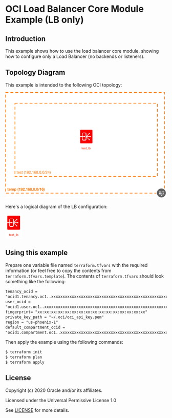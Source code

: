 # OCI Load Balancer Core Module Example (LB only)

## Introduction

This example shows how to use the load balancer core module, showing how to configure only a Load Balancer (no backends or listeners).

## Topology Diagram
This example is intended to the following OCI topology:

![Topology diagram](./docs/Topology-lb_only.png)

Here's a logical diagram of the LB configuration:

![Logical diagram](./docs/Logical-lb_only.png)

## Using this example
Prepare one variable file named `terraform.tfvars` with the required information (or feel free to copy the contents from `terraform.tfvars.template`).  The contents of `terraform.tfvars` should look something like the following:

```
tenancy_ocid = "ocid1.tenancy.oc1..xxxxxxxxxxxxxxxxxxxxxxxxxxxxxxxxxxxxxxxxxxxxxxxxxxxxxxxxxxxx"
user_ocid = "ocid1.user.oc1..xxxxxxxxxxxxxxxxxxxxxxxxxxxxxxxxxxxxxxxxxxxxxxxxxxxxxxxxxxxx"
fingerprint= "xx:xx:xx:xx:xx:xx:xx:xx:xx:xx:xx:xx:xx:xx:xx:xx"
private_key_path = "~/.oci/oci_api_key.pem"
region = "us-phoenix-1"
default_compartment_ocid = "ocid1.compartment.oc1..xxxxxxxxxxxxxxxxxxxxxxxxxxxxxxxxxxxxxxxxxxxxxxxxxxxxxxxxxxxx"
```

Then apply the example using the following commands:

```
$ terraform init
$ terraform plan
$ terraform apply
```

## License

Copyright (c) 2020 Oracle and/or its affiliates.

Licensed under the Universal Permissive License 1.0 

See [LICENSE](../../LICENSE) for more details.
